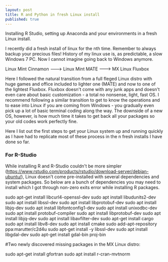 ```yaml
---
layout: post
title: R and Python in fresh Linux install
published: true
---
```


Installing R Studio, setting up Anaconda and your environments in a fresh Linux install.


I recently did a fresh install of linux for the nth time. Remember to always backup your precious files! History of my linux use is, as predictable, a slow Windows 7 PC. Now I cannot imagine going back to Windows anymore.


Linux Mint Cinnamon ---> Linux Mint MATE ---> MX Linux Fluxbox 

Here I followed the natural transition from a full fleged Linux distro with huge games and office included to lighter one (MATE) and now to one of the lightest Fluxbox. Fluxbox doesn't come with any junk apps and doesn't even care about basic customization - a total no nonsense, light, fast OS. I recommend following a similar transition to get to know the operations and to ease into Linux if you are coming from Windows - you gradually even pick up a lot of basic terminal coding along the way. The downside of a new OS, however, is how much time it takes to get back all your packages so your old codes work perfectly fine.


Here I list out the first steps to get your Linux system up and running quickly as I have had to replicate most of these process in the n fresh installs I have done so far. 

### For R-Studio

While installing R and R-Studio couldn't be more simpler (https://www.rstudio.com/products/rstudio/download-server/debian-ubuntu/), Linux doesn't come pre-installed with several dependencies and system packages. So below are a bunch of dependencies you may need to install which I got through non-zero exits error while installing R packages. 


sudo apt-get install libcurl4-openssl-dev
sudo apt install libudunits2-dev
sudo apt install libssl-dev
sudo apt install libprotobuf-dev
sudo apt install libjq-dev
sudo apt install libfontconfig1-dev
sudo apt install unixodbc-dev
sudo apt install protobuf-compiler
sudo apt install libprotobuf-dev
sudo apt install libjq-dev
sudo apt install libavfilter-dev
sudo apt-get install cargo
sudo apt install libv8-dev
sudo apt install cmake
sudo add-apt-repository ppa:marutter/c2d4u
sudo apt-get install -y libssl-dev
sudo apt install libgdal-dev
sudo apt-get install gdal-bin proj-bin

#Two newly discovered missing packages in the MX Linux distro:

sudo apt-get install gfortran
sudo apt install r-cran-mvtnorm


